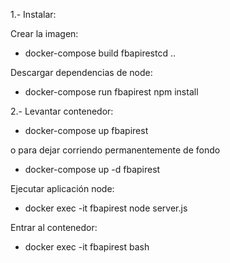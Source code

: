 1.- Instalar:

Crear la imagen:

- docker-compose build fbapirestcd ..

Descargar dependencias de node:

- docker-compose run fbapirest npm install


2.- Levantar contenedor:

- docker-compose up fbapirest

o para dejar corriendo permanentemente de fondo

- docker-compose up -d fbapirest

Ejecutar aplicación node:

- docker exec -it fbapirest node server.js

Entrar al contenedor:

- docker exec -it fbapirest bash
